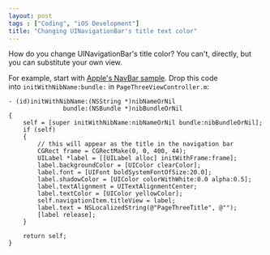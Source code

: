 ```yaml
---
layout: post
tags : ["Coding", "iOS Development"]
title: "Changing UINavigationBar's title text color"
---
```

How do you change UINavigationBar's title color? You can't, directly, but you can substitute your own view.

<!--more-->

For example, start with <a href="http://developer.apple.com/library/ios/#samplecode/NavBar/Introduction/Intro.html">Apple's NavBar sample</a>.  Drop this code into `initWithNibName:bundle:` in `PageThreeViewController.m`:

	- (id)initWithNibName:(NSString *)nibNameOrNil
				   bundle:(NSBundle *)nibBundleOrNil
	{
		self = [super initWithNibName:nibNameOrNil bundle:nibBundleOrNil];
		if (self)
		{
			// this will appear as the title in the navigation bar
			CGRect frame = CGRectMake(0, 0, 400, 44);
			UILabel *label = [[UILabel alloc] initWithFrame:frame];
			label.backgroundColor = [UIColor clearColor];
			label.font = [UIFont boldSystemFontOfSize:20.0];
			label.shadowColor = [UIColor colorWithWhite:0.0 alpha:0.5];
			label.textAlignment = UITextAlignmentCenter;
			label.textColor = [UIColor yellowColor];
			self.navigationItem.titleView = label;
			label.text = NSLocalizedString(@"PageThreeTitle", @"");
			[label release];
		}
	
		return self;
	}
